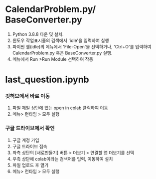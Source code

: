 # CalendarProblem.py/ BaseConverter.py

1) Python 3.8.8 다운 및 설치.
2) 윈도우 작업표시줄의 검색에서 'idle'을 입력하여 실행
3) 파이썬 쉘(idle)의 메뉴에서 'File-Open'을 선택하거나, 'Ctrl+O'를 입력하여
 CalendarProblem.py 혹은 BaseConverter.py 실행.
4) 메뉴에서 Run >Run Module 선택하여 작동


# last_question.ipynb 
### 깃허브에서 바로 이동
1) 파일 제일 상단에 있는 open in colab 클릭하여 이동
2) 메뉴> 런타임 > 모두 실행

### 구글 드라이브에서 확인
1) 구글 계정 가입
2) 구글 드라이브 접속
3) 좌측 상단의 [새로만들기] 버튼 > 더보기 > 연결할 앱 더보기를 선택
4) 우측 상단에 colab이라는 검색어를 입력, 이동하여 설치
5) 파일 업로드 후 열기
6) 메뉴> 런타임 > 모두 실행

